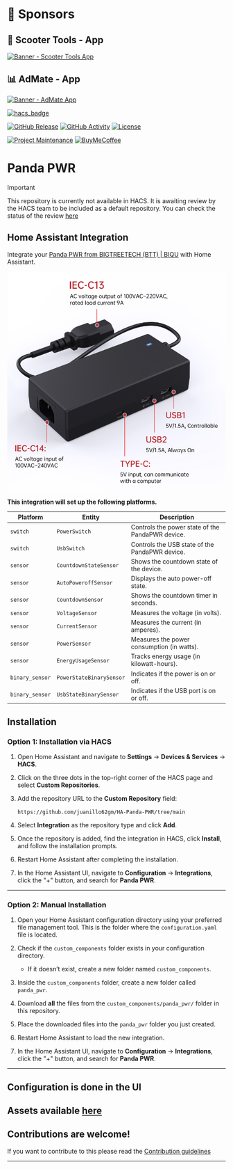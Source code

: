 # 🎉 Sponsors

## 🛴 Scooter Tools - App
[![Banner - Scooter Tools App](https://github.com/juanillo62gm/juanillo62gm/raw/master/assets/banner-scooter-tools.png)](https://scootertools.app)

## 📊 AdMate - App
[![Banner - AdMate App](https://github.com/juanillo62gm/juanillo62gm/raw/master/assets/banner-admate.png)](https://scootertools.app)

[![hacs_badge](https://img.shields.io/badge/HACS-Custom-41BDF5.svg?style=for-the-badge)](https://github.com/hacs/integration)

[![GitHub Release][releases-shield]][releases]
[![GitHub Activity][commits-shield]][commits]
[![License][license-shield]](LICENSE)

[![Project Maintenance][maintenance-shield]][maintainer]
[![BuyMeCoffee][buymecoffeebadge]][buymecoffee]

# Panda PWR

> [!IMPORTANT]
> This repository is currently not available in HACS. It is awaiting review by the HACS team to be included as a default repository. You can check the status of the review [here](https://github.com/hacs/default/pull/2851)

## Home Assistant Integration

Integrate your [Panda PWR from BIGTREETECH (BTT) | BIQU][pandapwrwiki] with Home Assistant.

[![PandaPWRDevice](/assets/panda_pwr_hardware.jpeg)][pandapwrwiki]

**This integration will set up the following platforms.**

| Platform        | Entity                  | Description                                       |
| --------------- | ----------------------- | ------------------------------------------------- |
| `switch`        | `PowerSwitch`           | Controls the power state of the PandaPWR device.  |
| `switch`        | `UsbSwitch`             | Controls the USB state of the PandaPWR device.    |
| `sensor`        | `CountdownStateSensor`  | Shows the countdown state of the device.          |
| `sensor`        | `AutoPoweroffSensor`    | Displays the auto power-off state.                |
| `sensor`        | `CountdownSensor`       | Shows the countdown timer in seconds.             |
| `sensor`        | `VoltageSensor`         | Measures the voltage (in volts).                  |
| `sensor`        | `CurrentSensor`         | Measures the current (in amperes).                |
| `sensor`        | `PowerSensor`           | Measures the power consumption (in watts).        |
| `sensor`        | `EnergyUsageSensor`     | Tracks energy usage (in kilowatt-hours).          |
| `binary_sensor` | `PowerStateBinarySensor`| Indicates if the power is on or off.              |
| `binary_sensor` | `UsbStateBinarySensor`  | Indicates if the USB port is on or off.           |

## **Installation**

### **Option 1: Installation via HACS**

1. Open Home Assistant and navigate to **Settings** → **Devices & Services** → **HACS**.

2. Click on the three dots in the top-right corner of the HACS page and select **Custom Repositories**.

3. Add the repository URL to the **Custom Repository** field:
    ```
    https://github.com/juanillo62gm/HA-Panda-PWR/tree/main
    ```

4. Select **Integration** as the repository type and click **Add**.

5. Once the repository is added, find the integration in HACS, click **Install**, and follow the installation prompts.

6. Restart Home Assistant after completing the installation.

7. In the Home Assistant UI, navigate to **Configuration** → **Integrations**, click the "+" button, and search for **Panda PWR**.

---

### **Option 2: Manual Installation**

1. Open your Home Assistant configuration directory using your preferred file management tool.
   This is the folder where the `configuration.yaml` file is located.

2. Check if the `custom_components` folder exists in your configuration directory.
   - If it doesn’t exist, create a new folder named `custom_components`.

3. Inside the `custom_components` folder, create a new folder called `panda_pwr`.

4. Download **all** the files from the `custom_components/panda_pwr/` folder in this repository.

5. Place the downloaded files into the `panda_pwr` folder you just created.

6. Restart Home Assistant to load the new integration.

7. In the Home Assistant UI, navigate to **Configuration** → **Integrations**, click the "+" button, and search for **Panda PWR**.

---

## Configuration is done in the UI

<!---->

## Assets available [here](https://github.com/home-assistant/brands/tree/master/custom_integrations/panda_pwr)

## Contributions are welcome!

If you want to contribute to this please read the [Contribution guidelines](CONTRIBUTING.md)

***

[pandapwrwiki]: https://bttwiki.com/Panda%20PWR.html
[buymecoffee]: https://paypal.me/juanillo62gm
[buymecoffeebadge]: https://img.shields.io/badge/buy%20me%20a%20coffee-donate-yellow.svg?style=for-the-badge
[commits-shield]: https://img.shields.io/github/commit-activity/y/juanillo62gm/HA-Panda-PWR.svg?style=for-the-badge
[commits]: https://github.com/juanillo62gm/HA-Panda-PWR/commits/main
[license-shield]: https://img.shields.io/github/license/juanillo62gm/HA-Panda-PWR.svg?style=for-the-badge
[maintainer]: https://github.com/juanillo62gm
[maintenance-shield]: https://img.shields.io/badge/maintainer-%20%40juanillo62gm-blue.svg?style=for-the-badge
[releases-shield]: https://img.shields.io/github/release/juanillo62gm/HA-Panda-PWR.svg?style=for-the-badge
[releases]: https://github.com/juanillo62gm/HA-Panda-PWR/releases
